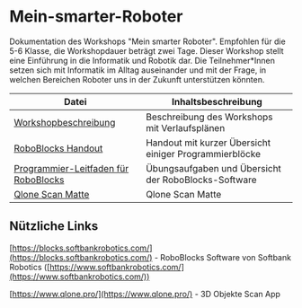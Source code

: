 # Mein-smarter-Roboter
Dokumentation des Workshops "Mein smarter Roboter". Empfohlen für die 5-6 Klasse, die Workshopdauer beträgt zwei Tage.
Dieser Workshop stellt eine Einführung in die Informatik und Robotik dar. Die Teilnehmer\*Innen setzen sich mit Informatik im Alltag auseinander und mit der Frage, in welchen Bereichen Roboter uns in der Zukunft unterstützen könnten. 

Datei | Inhaltsbeschreibung
----- | -------------------
[Workshopbeschreibung](/01_Workshopbeschreibung_Mein_smarter_Roboter.pdf) | Beschreibung des Workshops mit Verlaufsplänen
[RoboBlocks Handout](/02_RoboBlocks_Handout.pdf) | Handout mit kurzer Übersicht einiger Programmierblöcke
[Programmier-Leitfaden für RoboBlocks](/03_Programmier_Leitfaden_fuer_RoboBlocks.pdf) | Übungsaufgaben und Übersicht der RoboBlocks-Software
[Qlone Scan Matte](/04_Qlone_Scan_Matte.pdf) | Qlone Scan Matte

## Nützliche Links
[https://blocks.softbankrobotics.com/](https://blocks.softbankrobotics.com/) - RoboBlocks Software von Softbank Robotics ([https://www.softbankrobotics.com/](https://www.softbankrobotics.com/))

[https://www.qlone.pro/](https://www.qlone.pro/) - 3D Objekte Scan App

